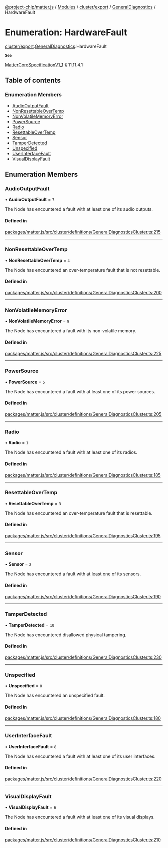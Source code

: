 [@project-chip/matter.js](../README.md) / [Modules](../modules.md) / [cluster/export](../modules/cluster_export.md) / [GeneralDiagnostics](../modules/cluster_export.GeneralDiagnostics.md) / HardwareFault

# Enumeration: HardwareFault

[cluster/export](../modules/cluster_export.md).[GeneralDiagnostics](../modules/cluster_export.GeneralDiagnostics.md).HardwareFault

**`See`**

[MatterCoreSpecificationV1_1](../interfaces/spec_export.MatterCoreSpecificationV1_1.md) § 11.11.4.1

## Table of contents

### Enumeration Members

- [AudioOutputFault](cluster_export.GeneralDiagnostics.HardwareFault.md#audiooutputfault)
- [NonResettableOverTemp](cluster_export.GeneralDiagnostics.HardwareFault.md#nonresettableovertemp)
- [NonVolatileMemoryError](cluster_export.GeneralDiagnostics.HardwareFault.md#nonvolatilememoryerror)
- [PowerSource](cluster_export.GeneralDiagnostics.HardwareFault.md#powersource)
- [Radio](cluster_export.GeneralDiagnostics.HardwareFault.md#radio)
- [ResettableOverTemp](cluster_export.GeneralDiagnostics.HardwareFault.md#resettableovertemp)
- [Sensor](cluster_export.GeneralDiagnostics.HardwareFault.md#sensor)
- [TamperDetected](cluster_export.GeneralDiagnostics.HardwareFault.md#tamperdetected)
- [Unspecified](cluster_export.GeneralDiagnostics.HardwareFault.md#unspecified)
- [UserInterfaceFault](cluster_export.GeneralDiagnostics.HardwareFault.md#userinterfacefault)
- [VisualDisplayFault](cluster_export.GeneralDiagnostics.HardwareFault.md#visualdisplayfault)

## Enumeration Members

### AudioOutputFault

• **AudioOutputFault** = ``7``

The Node has encountered a fault with at least one of its audio outputs.

#### Defined in

[packages/matter.js/src/cluster/definitions/GeneralDiagnosticsCluster.ts:215](https://github.com/project-chip/matter.js/blob/be83914/packages/matter.js/src/cluster/definitions/GeneralDiagnosticsCluster.ts#L215)

___

### NonResettableOverTemp

• **NonResettableOverTemp** = ``4``

The Node has encountered an over-temperature fault that is not resettable.

#### Defined in

[packages/matter.js/src/cluster/definitions/GeneralDiagnosticsCluster.ts:200](https://github.com/project-chip/matter.js/blob/be83914/packages/matter.js/src/cluster/definitions/GeneralDiagnosticsCluster.ts#L200)

___

### NonVolatileMemoryError

• **NonVolatileMemoryError** = ``9``

The Node has encountered a fault with its non-volatile memory.

#### Defined in

[packages/matter.js/src/cluster/definitions/GeneralDiagnosticsCluster.ts:225](https://github.com/project-chip/matter.js/blob/be83914/packages/matter.js/src/cluster/definitions/GeneralDiagnosticsCluster.ts#L225)

___

### PowerSource

• **PowerSource** = ``5``

The Node has encountered a fault with at least one of its power sources.

#### Defined in

[packages/matter.js/src/cluster/definitions/GeneralDiagnosticsCluster.ts:205](https://github.com/project-chip/matter.js/blob/be83914/packages/matter.js/src/cluster/definitions/GeneralDiagnosticsCluster.ts#L205)

___

### Radio

• **Radio** = ``1``

The Node has encountered a fault with at least one of its radios.

#### Defined in

[packages/matter.js/src/cluster/definitions/GeneralDiagnosticsCluster.ts:185](https://github.com/project-chip/matter.js/blob/be83914/packages/matter.js/src/cluster/definitions/GeneralDiagnosticsCluster.ts#L185)

___

### ResettableOverTemp

• **ResettableOverTemp** = ``3``

The Node has encountered an over-temperature fault that is resettable.

#### Defined in

[packages/matter.js/src/cluster/definitions/GeneralDiagnosticsCluster.ts:195](https://github.com/project-chip/matter.js/blob/be83914/packages/matter.js/src/cluster/definitions/GeneralDiagnosticsCluster.ts#L195)

___

### Sensor

• **Sensor** = ``2``

The Node has encountered a fault with at least one of its sensors.

#### Defined in

[packages/matter.js/src/cluster/definitions/GeneralDiagnosticsCluster.ts:190](https://github.com/project-chip/matter.js/blob/be83914/packages/matter.js/src/cluster/definitions/GeneralDiagnosticsCluster.ts#L190)

___

### TamperDetected

• **TamperDetected** = ``10``

The Node has encountered disallowed physical tampering.

#### Defined in

[packages/matter.js/src/cluster/definitions/GeneralDiagnosticsCluster.ts:230](https://github.com/project-chip/matter.js/blob/be83914/packages/matter.js/src/cluster/definitions/GeneralDiagnosticsCluster.ts#L230)

___

### Unspecified

• **Unspecified** = ``0``

The Node has encountered an unspecified fault.

#### Defined in

[packages/matter.js/src/cluster/definitions/GeneralDiagnosticsCluster.ts:180](https://github.com/project-chip/matter.js/blob/be83914/packages/matter.js/src/cluster/definitions/GeneralDiagnosticsCluster.ts#L180)

___

### UserInterfaceFault

• **UserInterfaceFault** = ``8``

The Node has encountered a fault with at least one of its user interfaces.

#### Defined in

[packages/matter.js/src/cluster/definitions/GeneralDiagnosticsCluster.ts:220](https://github.com/project-chip/matter.js/blob/be83914/packages/matter.js/src/cluster/definitions/GeneralDiagnosticsCluster.ts#L220)

___

### VisualDisplayFault

• **VisualDisplayFault** = ``6``

The Node has encountered a fault with at least one of its visual displays.

#### Defined in

[packages/matter.js/src/cluster/definitions/GeneralDiagnosticsCluster.ts:210](https://github.com/project-chip/matter.js/blob/be83914/packages/matter.js/src/cluster/definitions/GeneralDiagnosticsCluster.ts#L210)
